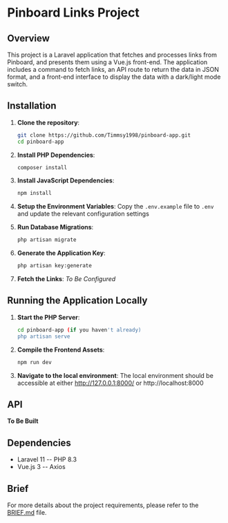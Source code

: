 # Pinboard Links Project

## Overview

This project is a Laravel application that fetches and processes links from Pinboard, and presents them using a Vue.js front-end. The application includes a command to fetch links, an API route to return the data in JSON format, and a front-end interface to display the data with a dark/light mode switch.

## Installation

1. **Clone the repository**:
   ```bash
   git clone https://github.com/Timmsy1998/pinboard-app.git
   cd pinboard-app
   ```

2. **Install PHP Dependencies**:
    ```bash
    composer install
    ```

3. **Install JavaScript Dependencies**:
    ```bash
    npm install
    ```

4. **Setup the Environment Variables**:
    Copy the `.env.example` file to `.env` and update the relevant configuration settings

5. **Run Database Migrations**:
    ```bash
    php artisan migrate
    ```

6. **Generate the Application Key**:
    ```bash
    php artisan key:generate
    ```

7. **Fetch the Links**:
    *To Be Configured*

## Running the Application Locally

1. **Start the PHP Server**:
    ```bash
    cd pinboard-app (if you haven't already)
    php artisan serve
    ```

2. **Compile the Frontend Assets**:
    ```bash
    npm run dev
    ```

3. **Navigate to the local environment**:
    The local environment should be accessible at either http://127.0.0.1:8000/ or http://localhost:8000

## API

**To Be Built**

## Dependencies

- Laravel 11
-- PHP 8.3
- Vue.js 3
-- Axios

## Brief

For more details about the project requirements, please refer to the [BRIEF.md](./BRIEF.md) file.